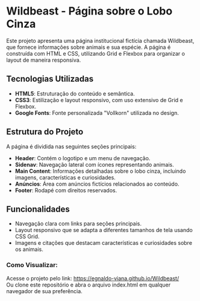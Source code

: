 # Wildbeast - Página sobre o Lobo Cinza

Este projeto apresenta uma página institucional fictícia chamada Wildbeast, que fornece informações sobre animais e sua espécie. A página é construída com HTML e CSS, utilizando Grid e Flexbox para organizar o layout de maneira responsiva.

## Tecnologias Utilizadas

- **HTML5**: Estruturação do conteúdo e semântica.
- **CSS3**: Estilização e layout responsivo, com uso extensivo de Grid e Flexbox.
- **Google Fonts**: Fonte personalizada "Vollkorn" utilizada no design.

## Estrutura do Projeto

A página é dividida nas seguintes seções principais:
- **Header**: Contém o logotipo e um menu de navegação.
- **Sidenav**: Navegação lateral com ícones representando animais.
- **Main Content**: Informações detalhadas sobre o lobo cinza, incluindo imagens, características e curiosidades.
- **Anúncios**: Área com anúncios fictícios relacionados ao conteúdo.
- **Footer**: Rodapé com direitos reservados.

## Funcionalidades

- Navegação clara com links para seções principais.
- Layout responsivo que se adapta a diferentes tamanhos de tela usando CSS Grid.
- Imagens e citações que destacam características e curiosidades sobre os animais.

### Como Visualizar:
Acesse o projeto pelo link: https://egnaldo-viana.github.io/Wildbeast/  
Ou clone este repositório e abra o arquivo index.html em qualquer navegador de sua preferência.
